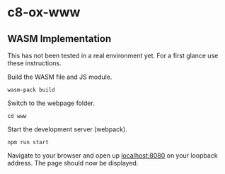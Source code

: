 # c8-ox-www

## WASM Implementation

This has not been tested in a real environment yet. For a first glance use these instructions.

Build the WASM file and JS module.
```
wasm-pack build
```

Switch to the webpage folder.
```
cd www
```

Start the development server (webpack).
```
npm run start
```

Navigate to your browser and open up [localhost:8080](localhost:8080) on your loopback address. The page should now be displayed.
